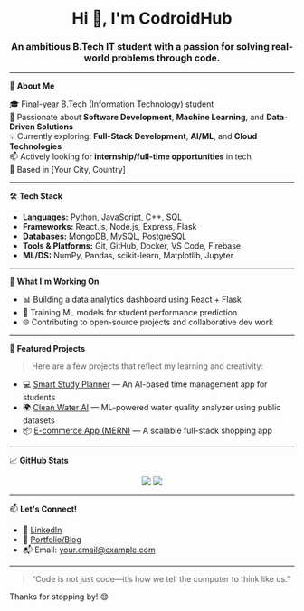 <h1 align="center">Hi 👋, I'm CodroidHub </h1>
<h3 align="center">An ambitious B.Tech IT student with a passion for solving real-world problems through code.</h3>

---

🌟 **About Me**

🎓 Final-year B.Tech (Information Technology) student  
🚀 Passionate about **Software Development**, **Machine Learning**, and **Data-Driven Solutions**  
💡 Currently exploring: **Full-Stack Development**, **AI/ML**, and **Cloud Technologies**  
📫 Actively looking for **internship/full-time opportunities** in tech  
📍 Based in [Your City, Country]

---

🛠️ **Tech Stack**

- **Languages:** Python, JavaScript, C++, SQL  
- **Frameworks:** React.js, Node.js, Express, Flask  
- **Databases:** MongoDB, MySQL, PostgreSQL  
- **Tools & Platforms:** Git, GitHub, Docker, VS Code, Firebase  
- **ML/DS:** NumPy, Pandas, scikit-learn, Matplotlib, Jupyter  

---

🔧 **What I'm Working On**

- 📊 Building a data analytics dashboard using React + Flask  
- 🤖 Training ML models for student performance prediction  
- 🌐 Contributing to open-source projects and collaborative dev work  

---

📌 **Featured Projects**

> Here are a few projects that reflect my learning and creativity:

- 💻 [Smart Study Planner](https://github.com/yourusername/study-planner) — An AI-based time management app for students  
- 🌍 [Clean Water AI](https://github.com/yourusername/clean-water-ai) — ML-powered water quality analyzer using public datasets  
- 📦 [E-commerce App (MERN)](https://github.com/yourusername/ecommerce-mern) — A scalable full-stack shopping app  

---

📈 **GitHub Stats**

<p align="center">
  <img src="https://github-readme-stats.vercel.app/api?username=yourusername&show_icons=true&theme=default" />
  <img src="https://github-readme-streak-stats.herokuapp.com/?user=yourusername&theme=default" />
</p>

---

📫 **Let's Connect!**

- 💼 [LinkedIn](https://www.linkedin.com/in/devashish-kumar-335b1422/)
- 📝 [Portfolio/Blog](https://yourportfolio.com)  
- 📬 Email: your.email@example.com  

---

> “Code is not just code—it’s how we tell the computer to think like us.”

Thanks for stopping by! 😊
